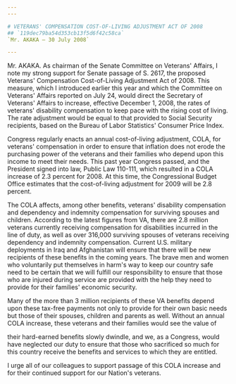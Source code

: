 ```yaml
---
---

# VETERANS' COMPENSATION COST-OF-LIVING ADJUSTMENT ACT OF 2008
## `119dec79ba54d353cb13f5d6f42c58ca`
`Mr. AKAKA — 30 July 2008`

---
```



Mr. AKAKA. As chairman of the Senate Committee on Veterans' Affairs, 
I note my strong support for Senate passage of S. 2617, the proposed 
Veterans' Compensation Cost-of-Living Adjustment Act of 2008. This 
measure, which I introduced earlier this year and which the Committee 
on Veterans' Affairs reported on July 24, would direct the Secretary of 
Veterans' Affairs to increase, effective December 1, 2008, the rates of 
veterans' disability compensation to keep pace with the rising cost of 
living. The rate adjustment would be equal to that provided to Social 
Security recipients, based on the Bureau of Labor Statistics' Consumer 
Price Index.

Congress regularly enacts an annual cost-of-living adjustment, COLA, 
for veterans' compensation in order to ensure that inflation does not 
erode the purchasing power of the veterans and their families who 
depend upon this income to meet their needs. This past year Congress 
passed, and the President signed into law, Public Law 110-111, which 
resulted in a COLA increase of 2.3 percent for 2008. At this time, the 
Congressional Budget Office estimates that the cost-of-living 
adjustment for 2009 will be 2.8 percent.

The COLA affects, among other benefits, veterans' disability 
compensation and dependency and indemnity compensation for surviving 
spouses and children. According to the latest figures from VA, there 
are 2.8 million veterans currently receiving compensation for 
disabilities incurred in the line of duty, as well as over 316,000 
surviving spouses of veterans receiving dependency and indemnity 
compensation. Current U.S. military deployments in Iraq and Afghanistan 
will ensure that there will be new recipients of these benefits in the 
coming years. The brave men and women who voluntarily put themselves in 
harm's way to keep our country safe need to be certain that we will 
fulfill our responsibility to ensure that those who are injured during 
service are provided with the help they need to provide for their 
families' economic security.

Many of the more than 3 million recipients of these VA benefits 
depend upon these tax-free payments not only to provide for their own 
basic needs but those of their spouses, children and parents as well. 
Without an annual COLA increase, these veterans and their families 
would see the value of


their hard-earned benefits slowly dwindle, and we, as a Congress, would 
have neglected our duty to ensure that those who sacrificed so much for 
this country receive the benefits and services to which they are 
entitled.

I urge all of our colleagues to support passage of this COLA increase 
and for their continued support for our Nation's veterans.